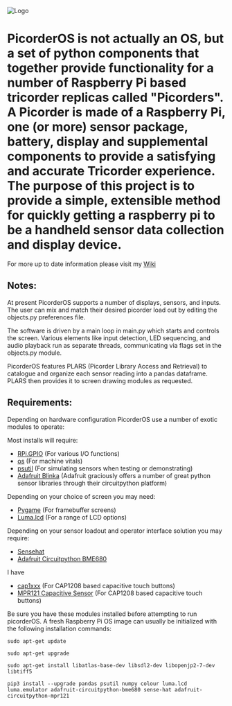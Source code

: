 ![Logo](https://raw.githubusercontent.com/directive0/picorderOS/master/assets/picorderOS_logo.png?raw=true "PicorderOS Logo")

# PicorderOS is not actually an OS, but a set of python components that together provide functionality for a number of Raspberry Pi based tricorder replicas called "Picorders". A Picorder is made of a Raspberry Pi, one (or more) sensor package, battery, display and supplemental components to provide a satisfying and accurate Tricorder experience. The purpose of this project is to provide a simple, extensible method for quickly getting a raspberry pi to be a handheld sensor data collection and display device.

For more up to date information please visit my [Wiki](https://squaredwave.com/wiki/index.php?title=PicorderOS)

## Notes:
At present PicorderOS supports a number of displays, sensors, and inputs. The user can mix and match their desired picorder load out by editing the objects.py preferences file.

The software is driven by a main loop in main.py which starts and controls the screen. Various elements like input detection, LED sequencing, and audio playback run as separate threads, communicating via flags set in the objects.py module.

PicorderOS features PLARS (Picorder Library Access and Retrieval) to catalogue and organize each sensor reading into a pandas dataframe. PLARS then provides it to screen drawing modules as requested.

## Requirements:
Depending on hardware configuration PicorderOS use a number of exotic modules to operate:

Most installs will require:
- [RPi.GPIO](https://pypi.org/project/RPi.GPIO/) (For various I/O functions)
- [os](https://pythonprogramming.net/python-3-os-module/) (For machine vitals)
- [psutil](https://psutil.readthedocs.io/en/latest/) (For simulating sensors when testing or demonstrating)
- [Adafruit Blinka](https://learn.adafruit.com/circuitpython-on-raspberrypi-linux/installing-circuitpython-on-raspberry-pi) (Adafruit graciously offers a number of great python sensor libraries through their circuitpython platform)

Depending on your choice of screen you may need:
- [Pygame](https://www.pygame.org/wiki/GettingStarted) (For framebuffer screens)
- [Luma.lcd](https://pypi.org/project/luma.lcd/) (For a range of LCD options)

Depending on your sensor loadout and operator interface solution you may require:
- [Sensehat](https://projects.raspberrypi.org/en/projects/getting-started-with-the-sense-hat/2)
- [Adafruit Circuitpython BME680](https://github.com/adafruit/Adafruit_CircuitPython_BME680)

I have
- [cap1xxx](https://github.com/pimoroni/cap1xxx) (For CAP1208 based capacitive touch buttons)
- [MPR121 Capacitive Sensor](https://github.com/adafruit/Adafruit_CircuitPython_MPR121) (For CAP1208 based capacitive touch buttons)


Be sure you have these modules installed before attempting to run picorderOS. A fresh Raspberry Pi OS image can usually be initialized with the following installation commands:

```
sudo apt-get update

sudo apt-get upgrade

sudo apt-get install libatlas-base-dev libsdl2-dev libopenjp2-7-dev libtiff5

pip3 install --upgrade pandas psutil numpy colour luma.lcd luma.emulator adafruit-circuitpython-bme680 sense-hat adafruit-circuitpython-mpr121


```
